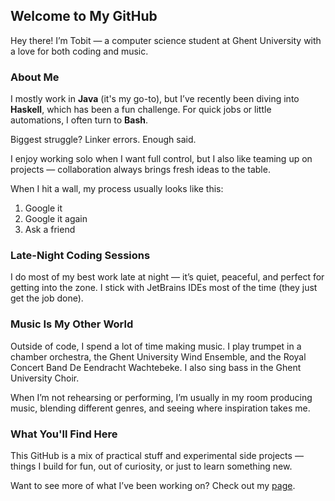 ## Welcome to My GitHub

Hey there! I’m Tobit — a computer science student at Ghent University with a love for both coding and music.

### About Me

I mostly work in **Java** (it's my go-to), but I’ve recently been diving into **Haskell**, which has been a fun challenge. For quick jobs or little automations, I often turn to **Bash**.

Biggest struggle? Linker errors. Enough said.

I enjoy working solo when I want full control, but I also like teaming up on projects — collaboration always brings fresh ideas to the table.

When I hit a wall, my process usually looks like this:

1. Google it
2. Google it again
3. Ask a friend

### Late-Night Coding Sessions

I do most of my best work late at night — it’s quiet, peaceful, and perfect for getting into the zone. I stick with JetBrains IDEs most of the time (they just get the job done).

### Music Is My Other World

Outside of code, I spend a lot of time making music. I play trumpet in a chamber orchestra, the Ghent University Wind Ensemble, and the Royal Concert Band De Eendracht Wachtebeke.
I also sing bass in the Ghent University Choir.

When I’m not rehearsing or performing, I’m usually in my room producing music, blending different genres, and seeing where inspiration takes me.

### What You'll Find Here

This GitHub is a mix of practical stuff and experimental side projects — things I build for fun, out of curiosity, or just to learn something new.

Want to see more of what I’ve been working on? Check out my [page](https://tobitdsm.github.io/tobitdsm).
